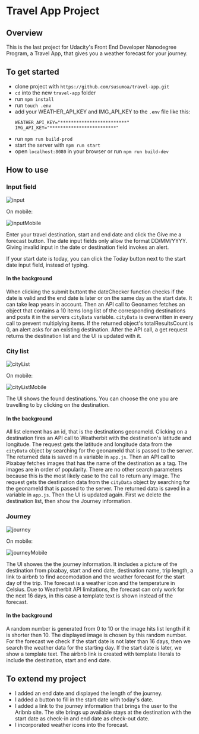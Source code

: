 # Travel App Project

## Overview

This is the last project for Udacity's Front End Developer Nanodegree Program, a Travel App, that gives you a weather forecast for your journey.

## To get started

- clone project with `https://github.com/susumoa/travel-app.git`
- `cd` into the new `travel-app` folder
- run `npm install`
- run `touch .env`
- add your WEATHER_API_KEY and IMG_API_KEY to the `.env` file like this:
  ```
  WEATHER_API_KEY="*************************"
  IMG_API_KEY="*************************"
  ```
- run `npm run build-prod`
- start the server with `npm run start`
- open `localhost:8080` in your browser or run `npm run build-dev`

## How to use

### Input field

![input](./screenshots/input.png)

On mobile:

![inputMobile](./screenshots/inputMobile.png)

Enter your travel destination, start and end date and click the Give me a forecast button. The date input fields only allow the format DD/MM/YYYY. Giving invalid input in the date or destination field invokes an alert.

If your start date is today, you can click the Today button next to the start date input field, instead of typing.

#### In the background

When clicking the submit buttont the dateChecker function checks if the date is valid and the end date is later or on the same day as the start date. It can take leap years in account.
Then an API call to Geonames fetches an object that contains a 10 items long list of the corresponding destinations and posts it in the servers `cityData` variable. `cityData` is overwritten in every call to prevent multiplying items.
If the returned object's totalResultsCount is 0, an alert asks for an existing destination.
After the API call, a get request returns the destination list and the UI is updated with it.

### City list

![cityList](./screenshots/cityList.png)

On mobile:

![cityListMobile](./screenshots/cityListMobile.png)

The UI shows the found destinations. You can choose the one you are travelling to by clicking on the destination.

#### In the background

All list element has an id, that is the destinations geonameId.
Clicking on a destination fires an API call to Weatherbit with the destination's latitude and longitude. The request gets the latitude and longitude data from the `cityData` object by searching for the geonameId that is passed to the server. The returned data is saved in a variable in `app.js`.
Then an API call to Pixabay fetches images that has the name of the destination as a tag. The images are in order of popularity. There are no other search parameters because this is the most likely case to the call to return any image. The request gets the destination data from the `cityData` object by searching for the geonameId that is passed to the server. The returned data is saved in a variable in `app.js`.
Then the UI is updated again. First we delete the destination list, then show the Journey information.

### Journey

![journey](./screenshots/journey.png)

On mobile:

![journeyMobile](./screenshots/journeyMobile.png)

The UI showes the the journey information. It includes a picture of the destination from pixabay, start and end date, destination name, trip length, a link to airbnb to find accomodation and the weather forecast for the start day of the trip. The forecast is a weather icon and the temperature in Celsius. Due to Weatherbit API limitations, the forecast can only work for the next 16 days, in this case a template text is shown instead of the forecast.

#### In the background

A random number is generated from 0 to 10 or the image hits list length if it is shorter then 10. The displayed image is chosen by this random number.
For the forecast we check if the start date is not later than 16 days, then we search the weather data for the starting day. If the start date is later, we show a template text.
The airbnb link is created with template literals to include the destination, start and end date.

## To extend my project

- I added an end date and displayed the length of the journey.
- I added a button to fill in the start date with today's date.
- I added a link to the journey information that brings the user to the Aribnb site. The site brings up available stays at the destination with the start date as check-in and end date as check-out date.
- I incorporated weather icons into the forecast.
